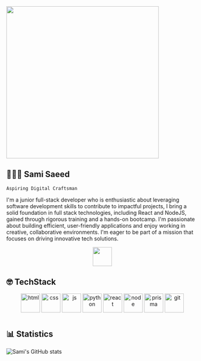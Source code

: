 <img src="https://media1.tenor.com/m/OXyGMl4fGboAAAAC/animate-background-technology.gif" style="height:400px"/>

## 👨🏽‍💻 Sami Saeed

`Aspiring Digital Craftsman`

I'm a junior full-stack developer who is enthusiastic about leveraging software development skills to contribute to impactful projects, I bring a solid foundation in full stack technologies, including React and NodeJS, gained through rigorous training and a hands-on bootcamp. I'm passionate about building efficient, user-friendly applications and enjoy working in creative, collaborative environments. I'm eager to be part of a mission that focuses on driving innovative tech solutions.

<p align="center">
<a href="https://www.linkedin.com/in/samisalehsaeed/" target="_blank">
<img src="https://ccpi.ac.uk/wp-content/webpc-passthru.php?src=https://ccpi.ac.uk/wp-content/uploads/2022/06/Linkedin-Logo.png&nocache=1" style="height:50px"/>
</a>
</p>

## 🤓 TechStack

<p align="center">
<img src="https://cdn-icons-png.flaticon.com/128/1051/1051277.png"style="height:50px" style="padding-right:10px" alt = "html" />
<img src="https://cdn-icons-png.flaticon.com/128/732/732190.png" style="height:50px"alt = "css"/>
<img src="https://cdn-icons-png.flaticon.com/128/5968/5968292.png" style="height:50px"alt = "js"/>
<img src="https://cdn-icons-png.flaticon.com/128/5968/5968350.png" style="height:50px"alt = "python"/>
<img src="https://cdn-icons-png.flaticon.com/128/3334/3334886.png" style="height:50px"alt = "react"/>
<img src="https://cdn-icons-png.flaticon.com/128/5968/5968322.png" style="height:50px"alt = "node"/>
<img src="https://cdn-icons-png.flaticon.com/128/7492/7492895.png" style="height:50px"alt = "prisma"/>
<img src="https://cdn-icons-png.flaticon.com/128/11518/11518876.png" style="height:50px"alt = "git"/>
</p>

#

## 📊 Statistics

![Sami's GitHub stats](https://github-readme-stats.vercel.app/api?username=samisalehsaeed&show_icons=true&theme=radical)
